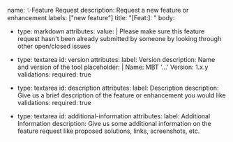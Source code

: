 name: ✨Feature Request
description: Request a new feature or enhancement
labels: ["new feature"]
title: "[Feat:]: "
body:
  - type: markdown
    attributes:
      value: |
        Please make sure this feature request hasn't been already submitted by someone by looking through other open/closed issues
  
  - type: textarea
    id: version
    attributes:
      label: Version
      description: Name and version of the tool
      placeholder: |
        Name: MBT '...'
        Version: 1.x.y
    validations:
      required: true

  - type: textarea
    id: description
    attributes:
      label: Description
      description: Give us a brief description of the feature or enhancement you would like
    validations:
      required: true
      
  - type: textarea
    id: additional-information
    attributes:
      label: Additional Information
      description: Give us some additional information on the feature request like proposed solutions, links, screenshots, etc.